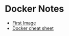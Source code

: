 # Docker Notes

* [First Image](https://medium.com/@linkwithdanmarcos/getting-to-know-docker-part-1-your-first-image-and-container-50c539a3bd5f)
* [Docker cheat sheet](https://github.com/wsargent/docker-cheat-sheet)
